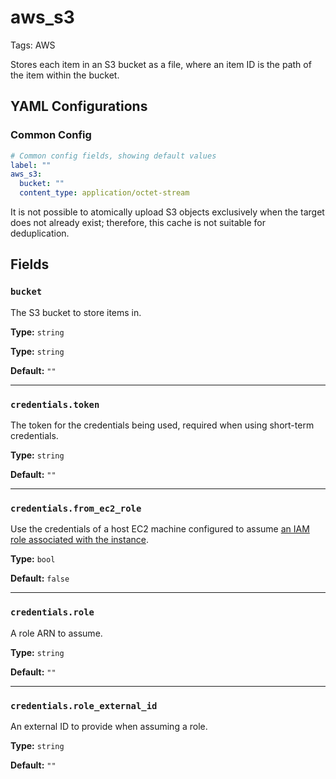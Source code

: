 # aws_s3

Tags: AWS

Stores each item in an S3 bucket as a file, where an item ID is the path of the item within the bucket.

## YAML Configurations

### Common Config

```yaml
# Common config fields, showing default values
label: ""
aws_s3:
  bucket: ""
  content_type: application/octet-stream
```

It is not possible to atomically upload S3 objects exclusively when the target does not already exist; therefore, this cache is not suitable for deduplication.

## Fields[](https://www.benthos.dev/docs/components/caches/aws_s3#fields)

### `bucket`[](https://www.benthos.dev/docs/components/caches/aws_s3#bucket)

The S3 bucket to store items in.

**Type:** `string`


**Type:** `string`

**Default:** `""`

---

### `credentials.token`[](https://www.benthos.dev/docs/components/caches/aws_s3#credentialstoken)

The token for the credentials being used, required when using short-term credentials.

**Type:** `string`

**Default:** `""`

---

### `credentials.from_ec2_role`[](https://www.benthos.dev/docs/components/caches/aws_s3#credentialsfrom_ec2_role)

Use the credentials of a host EC2 machine configured to assume [an IAM role associated with the instance](https://docs.aws.amazon.com/IAM/latest/UserGuide/id_roles_use_switch-role-ec2.html).

**Type:** `bool`

**Default:** `false`

---

### `credentials.role`[](https://www.benthos.dev/docs/components/caches/aws_s3#credentialsrole)

A role ARN to assume.

**Type:** `string`

**Default:** `""`

---

### `credentials.role_external_id`[](https://www.benthos.dev/docs/components/caches/aws_s3#credentialsrole_external_id)

An external ID to provide when assuming a role.

**Type:** `string`

**Default:** `""`